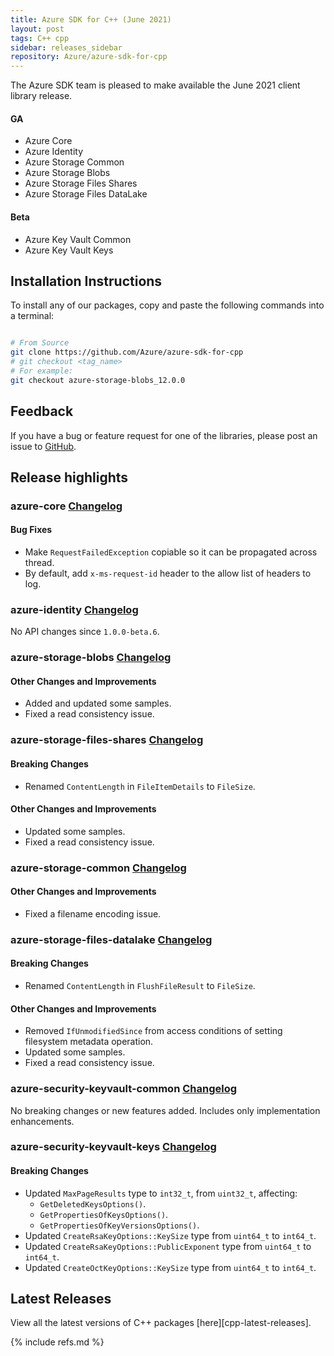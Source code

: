 ```yaml
---
title: Azure SDK for C++ (June 2021)
layout: post
tags: C++ cpp
sidebar: releases_sidebar
repository: Azure/azure-sdk-for-cpp
---
```


The Azure SDK team is pleased to make available the June 2021 client library release.

#### GA

- Azure Core
- Azure Identity
- Azure Storage Common
- Azure Storage Blobs
- Azure Storage Files Shares
- Azure Storage Files DataLake

#### Beta

- Azure Key Vault Common
- Azure Key Vault Keys

## Installation Instructions

To install any of our packages, copy and paste the following commands into a terminal:

```bash

# From Source
git clone https://github.com/Azure/azure-sdk-for-cpp
# git checkout <tag_name>
# For example:
git checkout azure-storage-blobs_12.0.0
```

## Feedback

If you have a bug or feature request for one of the libraries, please post an issue to [GitHub](https://github.com/Azure/azure-sdk-for-cpp/issues).

## Release highlights

### azure-core [Changelog](https://github.com/Azure/azure-sdk-for-cpp/blob/master/sdk/core/azure-core/CHANGELOG.md#100-2021-06-04)

#### Bug Fixes

- Make `RequestFailedException` copiable so it can be propagated across thread.
- By default, add `x-ms-request-id` header to the allow list of headers to log.

### azure-identity [Changelog](https://github.com/Azure/azure-sdk-for-cpp/blob/master/sdk/identity/azure-identity/CHANGELOG.md#100-2021-06-04)

No API changes since `1.0.0-beta.6`.

### azure-storage-blobs [Changelog](https://github.com/Azure/azure-sdk-for-cpp/blob/master/sdk/storage/azure-storage-blobs/CHANGELOG.md#1200-2021-06-08)

#### Other Changes and Improvements

- Added and updated some samples.
- Fixed a read consistency issue.


### azure-storage-files-shares [Changelog](https://github.com/Azure/azure-sdk-for-cpp/blob/master/sdk/storage/azure-storage-files-shares/CHANGELOG.md#1200-2021-06-08)

#### Breaking Changes

- Renamed `ContentLength` in `FileItemDetails` to `FileSize`.

#### Other Changes and Improvements

- Updated some samples.
- Fixed a read consistency issue.


### azure-storage-common [Changelog](https://github.com/Azure/azure-sdk-for-cpp/blob/master/sdk/storage/azure-storage-common/CHANGELOG.md#1200-2021-06-08)

#### Other Changes and Improvements

- Fixed a filename encoding issue.


### azure-storage-files-datalake [Changelog](https://github.com/Azure/azure-sdk-for-cpp/blob/master/sdk/storage/azure-storage-files-datalake/CHANGELOG.md#1200-2021-06-08)

#### Breaking Changes

- Renamed `ContentLength` in `FlushFileResult` to `FileSize`.

#### Other Changes and Improvements

- Removed `IfUnmodifiedSince` from access conditions of setting filesystem metadata operation.
- Updated some samples.
- Fixed a read consistency issue.

### azure-security-keyvault-common [Changelog](https://github.com/Azure/azure-sdk-for-cpp/blob/master/sdk/keyvault/azure-security-keyvault-common/CHANGELOG.md#400-beta3-2021-06-08)

No breaking changes or new features added. Includes only implementation enhancements.
### azure-security-keyvault-keys [Changelog](https://github.com/Azure/azure-sdk-for-cpp/blob/master/sdk/keyvault/azure-security-keyvault-keys/CHANGELOG.md#400-beta3-2021-06-08)

#### Breaking Changes

- Updated `MaxPageResults` type to `int32_t`, from `uint32_t`, affecting:
  - `GetDeletedKeysOptions()`.
  - `GetPropertiesOfKeysOptions()`.
  - `GetPropertiesOfKeyVersionsOptions()`.
- Updated `CreateRsaKeyOptions::KeySize` type from `uint64_t` to `int64_t`.
- Updated `CreateRsaKeyOptions::PublicExponent` type from `uint64_t` to `int64_t`.
- Updated `CreateOctKeyOptions::KeySize` type from `uint64_t` to `int64_t`.

## Latest Releases

View all the latest versions of C++ packages [here][cpp-latest-releases].

{% include refs.md %}
